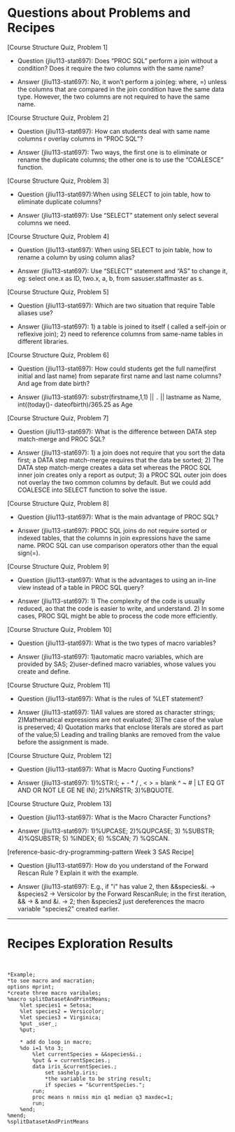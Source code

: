 
# Questions about Problems and Recipes



[Course Structure Quiz, Problem 1]
* Question (jliu113-stat697): Does “PROC SQL” perform a join without a condition? Does it require the two columns with the same name?
- Answer (jliu113-stat697): No, it won’t perform a join(eg: where, =) unless the columns that are compared in the join condition have the same data type. However, the two columns are not required to have the same name.



[Course Structure Quiz, Problem 2]
* Question (jliu113-stat697): How can students deal with same name columns r overlay columns in “PROC SQL”?
- Answer (jliu113-stat697): Two ways, the first one is to eliminate or rename the duplicate columns; the other one is to use the “COALESCE” function.



[Course Structure Quiz, Problem 3]
* Question (jliu113-stat697):When using SELECT to join table, how to eliminate duplicate columns?
- Answer (jliu113-stat697): Use “SELECT” statement only select several columns we need.



[Course Structure Quiz, Problem 4]
* Question (jliu113-stat697): When using SELECT to join table, how to rename a column by using column alias?
- Answer (jliu113-stat697): Use “SELECT” statement and “AS” to change it, eg: select one.x as ID, two.x, a, b, from sasuser.staffmaster as s.



[Course Structure Quiz, Problem 5]
* Question (jliu113-stat697): Which are two situation that require Table aliases use?
- Answer (jliu113-stat697): 1) a table is joined to itself ( called a self-join or reflexive join); 2) need to reference columns from same-name tables in different libraries.



[Course Structure Quiz, Problem 6]
* Question (jliu113-stat697): How could students get the full name(first initial and last name) from separate first name and last name columns? And age from date birth?
- Answer (jliu113-stat697): substr(firstname,1,1)  || `.` || lastname as Name, int((today()- dateofbirth)/365.25 as Age



[Course Structure Quiz, Problem 7]
* Question (jliu113-stat697): What is the difference between DATA step match-merge and PROC SQL?
- Answer (jliu113-stat697):  1) a join does not require that you sort the data first; a DATA step match-merge requires that the data be sorted; 2) The DATA step match-merge creates a data set whereas the PROC SQL inner join creates only a report as output; 3) a PROC SQL outer join does not overlay the two common columns by default. But we could add COALESCE into SELECT function to solve the issue.



[Course Structure Quiz, Problem 8]
* Question (jliu113-stat697): What is the main advantage of PROC SQL?
- Answer (jliu113-stat697):  PROC SQL joins do not require sorted or indexed tables, that the columns in join expressions have the same name. PROC SQL can use comparison operators other than the equal sign(=).



[Course Structure Quiz, Problem 9]
* Question (jliu113-stat697): What is the advantages to using an in-line view instead of a table in PROC SQL query?
- Answer (jliu113-stat697): 1) The complexity of the code is usually reduced, ao that the code is easier to write, and understand. 2)    In some cases, PROC SQL might be able to process the code more efficiently.



[Course Structure Quiz, Problem 10]
* Question (jliu113-stat697): What is the two types of macro variables?
- Answer (jliu113-stat697): 1)automatic macro variables, which are provided by SAS; 2)user-defined macro variables, whose values you create and define.



[Course Structure Quiz, Problem 11]
* Question (jliu113-stat697): What is the rules of %LET statement?
- Answer (jliu113-stat697): 1)All values are stored as character strings; 2)Mathematical expressions are not evaluated; 3)The case of the value is preserved; 4) Quotation marks that enclose literals are stored as part of the value;5) Leading and trailing blanks are removed from the value before the assignment is made.



[Course Structure Quiz, Problem 12]
* Question (jliu113-stat697): What is Macro Quoting Functions?
- Answer (jliu113-stat697): 1)%STR:(; + - * / , < > = blank ^ ~ # | LT EQ GT AND OR NOT LE GE NE IN); 2)%NRSTR; 3)%BQUOTE.



[Course Structure Quiz, Problem 13]
* Question (jliu113-stat697): What is the Macro Character Functions?
- Answer (jliu113-stat697): 1)%UPCASE; 2)%QUPCASE; 3) %SUBSTR; 4)%QSUBSTR; 5) %INDEX; 6) %SCAN; 7) %QSCAN.



[reference-basic-dry-programming-pattern Week 3 SAS Recipe]
* Question (jliu113-stat697): How do you understand of the Forward Rescan Rule ? Explain it with the example.
- Answer (jliu113-stat697):  E.g., if "i" has value 2, then &&species&i. -> &species2 -> Versicolor by the Forward RescanRule; in the first iteration, && -> & and &i. -> 2; then &species2 just dereferences the macro variable "species2" created earlier.



***



# Recipes Exploration Results



```


*Example;
*to see macro and macration;
options mprint;
*create three macro varibales;
%macro splitDatasetAndPrintMeans;
    %let species1 = Setosa;
	%let species2 = Versicolor;
	%let species3 = Virginica;
	%put _user_;
	%put;

	* add do loop in macro;
	%do i=1 %to 3;
	    %let currentSpecies = &&species&i.;
		%put & = currentSpecies.;
		data iris_&currentSpecies.;
		    set sashelp.iris;
			*the variable to be string result;
			if species = "&currentSpecies.";
		run;
	    proc means n nmiss min q1 median q3 maxdec=1;
		run;
	%end;
%mend;
%splitDatasetAndPrintMeans



```

